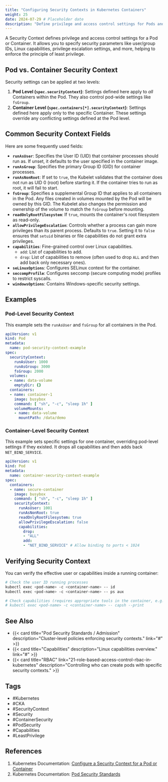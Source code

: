 ```yaml
---
title: "Configuring Security Contexts in Kubernetes Containers"
weight: 25
date: 2024-07-29 # Placeholder date
description: "Define privilege and access control settings for Pods and Containers using Security Contexts."
---
```


A Security Context defines privilege and access control settings for a Pod or Container. It allows you to specify security parameters like user/group IDs, Linux capabilities, privilege escalation settings, and more, helping to enforce the principle of least privilege.

## Pod vs. Container Security Context

Security settings can be applied at two levels:

1.  **Pod Level (`spec.securityContext`)**: Settings defined here apply to *all* Containers within the Pod. They also control pod-wide settings like `fsGroup`.
2.  **Container Level (`spec.containers[*].securityContext`)**: Settings defined here apply only to the specific Container. These settings override any conflicting settings defined at the Pod level.

## Common Security Context Fields

Here are some frequently used fields:

- **`runAsUser`**: Specifies the User ID (UID) that container processes should run as. If unset, it defaults to the user specified in the container image.
- **`runAsGroup`**: Specifies the primary Group ID (GID) for container processes.
- **`runAsNonRoot`**: If set to `true`, the Kubelet validates that the container does not run as UID 0 (root) before starting it. If the container tries to run as root, it will fail to start.
- **`fsGroup`**: Specifies a supplemental Group ID that applies to all containers in the Pod. Any files created in volumes mounted by the Pod will be owned by this GID. The Kubelet also changes the permission and ownership of the volume to match the `fsGroup` before mounting.
- **`readOnlyRootFilesystem`**: If `true`, mounts the container's root filesystem as read-only.
- **`allowPrivilegeEscalation`**: Controls whether a process can gain more privileges than its parent process. Defaults to `true`. Setting it to `false` ensures that `setuid` binaries or file capabilities do not grant extra privileges.
- **`capabilities`**: Fine-grained control over Linux capabilities.
    -   `add`: List of capabilities to add.
    -   `drop`: List of capabilities to remove (often used to drop `ALL` and then add back only necessary ones).
- **`seLinuxOptions`**: Configures SELinux context for the container.
- **`seccompProfile`**: Configures seccomp (secure computing mode) profiles to restrict syscalls.
- **`windowsOptions`**: Contains Windows-specific security settings.

## Examples

### Pod-Level Security Context

This example sets the `runAsUser` and `fsGroup` for all containers in the Pod.

```yaml
apiVersion: v1
kind: Pod
metadata:
  name: pod-security-context-example
spec:
  securityContext:
    runAsUser: 1000
    runAsGroup: 3000
    fsGroup: 2000
  volumes:
  - name: data-volume
    emptyDir: {}
  containers:
  - name: container-1
    image: busybox
    command: [ "sh", "-c", "sleep 1h" ]
    volumeMounts:
    - name: data-volume
      mountPath: /data/demo
```

### Container-Level Security Context

This example sets specific settings for one container, overriding pod-level settings if they existed. It drops all capabilities and then adds back `NET_BIND_SERVICE`.

```yaml
apiVersion: v1
kind: Pod
metadata:
  name: container-security-context-example
spec:
  containers:
  - name: secure-container
    image: busybox
    command: [ "sh", "-c", "sleep 1h" ]
    securityContext:
      runAsUser: 1001
      runAsNonRoot: true
      readOnlyRootFilesystem: true
      allowPrivilegeEscalation: false
      capabilities:
        drop:
        - "ALL"
        add:
        - "NET_BIND_SERVICE" # Allow binding to ports < 1024
```

## Verifying Security Context

You can verify the effective user or capabilities inside a running container:

```bash
# Check the user ID running processes
kubectl exec <pod-name> -c <container-name> -- id
kubectl exec <pod-name> -c <container-name> -- ps aux

# Check capabilities (requires appropriate tools in the container, e.g., capsh)
# kubectl exec <pod-name> -c <container-name> -- capsh --print
```

## See Also

- {{< card title="Pod Security Standards / Admission" description="Cluster-level policies enforcing security contexts." link="#" >}} <!-- Add link -->
- {{< card title="Capabilities" description="Linux capabilities overview." link="#" >}} <!-- Add link -->
- {{< card title="RBAC" link="21-role-based-access-control-rbac-in-kubernetes" description="Controlling who can create pods with specific security contexts." >}}

## Tags

- #Kubernetes
- #CKA
- #SecurityContext
- #Security
- #ContainerSecurity
- #PodSecurity
- #Capabilities
- #LeastPrivilege

## References

1.  Kubernetes Documentation: [Configure a Security Context for a Pod or Container](https://kubernetes.io/docs/tasks/configure-pod-container/security-context/)
2.  Kubernetes Documentation: [Pod Security Standards](https://kubernetes.io/docs/concepts/security/pod-security-standards/) 